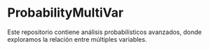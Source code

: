 # ProbabilityMultiVar
Este repositorio contiene análisis probabilísticos avanzados, donde exploramos la relación entre múltiples variables.

